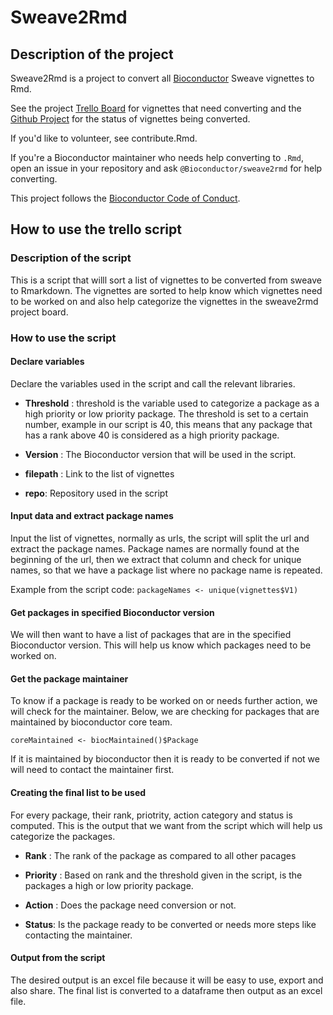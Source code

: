 # Sweave2Rmd
## Description of the project

Sweave2Rmd is a project to convert all [Bioconductor](https://bioconductor.org)
Sweave vignettes to Rmd.

See the project [Trello Board](https://trello.com/b/nJHqzR1j/bioconductor-vignettes-rnw-rmd-project)
for vignettes that need converting and the [Github Project](https://github.com/orgs/Bioconductor/projects/2)
for the status of vignettes being converted. 

If you'd like to volunteer, see contribute.Rmd.

If you're a Bioconductor maintainer who needs help converting to `.Rmd`,
open an issue in your repository and ask `@Bioconductor/sweave2rmd` for
help converting.

This project follows the [Bioconductor Code of
Conduct](https://bioconductor.github.io/bioc_coc_multilingual/).

## How to use the trello script
### Description of the script

This is a script that willl sort a list of vignettes to be converted from sweave to Rmarkdown. The vignettes are sorted to help know which vignettes need to be worked on and also help categorize the vignettes in the sweave2rmd project board.

### How to use the script

#### Declare variables

Declare the variables used in the script and call the relevant libraries.

-   **Threshold** : threshold is the variable used to categorize a package as a high priority or low priority package. The threshold is set to a certain number, example in our script is 40, this means that any package that has a rank above 40 is considered as a high priority package.

-   **Version** : The Bioconductor version that will be used in the script.

-   **filepath** : Link to the list of vignettes

-   **repo**: Repository used in the script

#### Input data and extract package names

Input the list of vignettes, normally as urls, the script will split the url and extract the package names.
Package names are normally found at the beginning of the url, then we extract that column and check for unique names, so that we have a package list where no package name is repeated.

Example from the script code:
`packageNames <- unique(vignettes$V1)`

#### Get packages in specified Bioconductor version

We will then want to have a list of packages that are in the specified Bioconductor version. This will help us know which packages need to be worked on.

#### Get the package maintainer

To know if a package is ready to be worked on or needs further action, we will check for the maintainer. Below, we are checking for packages that are maintained by bioconductor core team.

`coreMaintained <- biocMaintained()$Package`

If it is maintained by bioconductor then it is ready to be converted if not we will need to contact the maintainer first.

#### Creating the final list to be used

For every package, their rank, priotrity, action category and status is computed. This is the output that we want from the script which will help us categorize the packages.


-   **Rank** : The rank of the package as compared to all other pacages

-   **Priority** : Based on rank and the threshold given in the script, is the packages a high or low priority package.

-   **Action** : Does the package need conversion or not.

-   **Status**: Is the package ready to be converted or needs more steps like contacting the maintainer.

#### Output from the script
The desired output is an excel file because it will be easy to use, export and also share. The final list is converted to a dataframe then output as an excel file.
